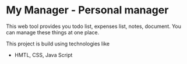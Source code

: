 # My Manager - Personal manager

This web tool provides you todo list, expenses list, notes, document. You can manage these things at one place.

This project is build using technologies like
- HMTL, CSS, Java Script
